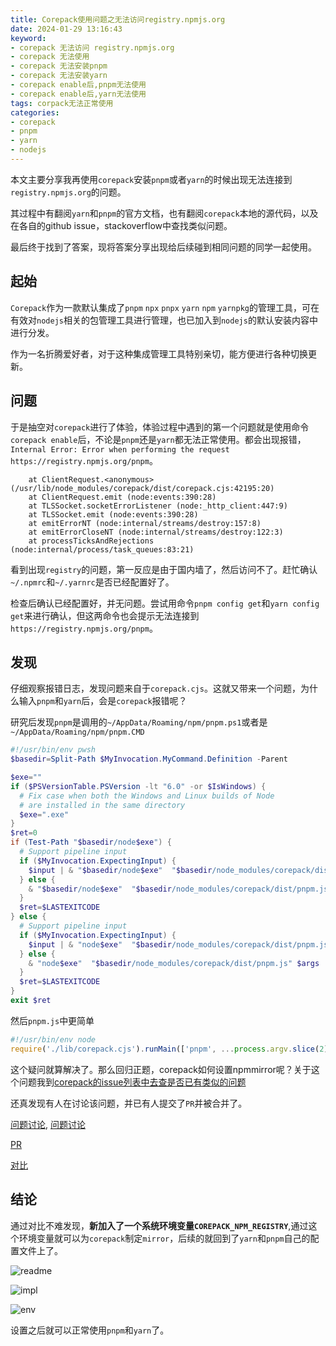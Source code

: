 ```yaml
---
title: Corepack使用问题之无法访问registry.npmjs.org
date: 2024-01-29 13:16:43
keyword: 
- corepack 无法访问 registry.npmjs.org
- corepack 无法使用
- corepack 无法安装pnpm
- corepack 无法安装yarn
- corepack enable后,pnpm无法使用
- corepack enable后,yarn无法使用
tags: corpack无法正常使用
categories: 
- corepack
- pnpm
- yarn 
- nodejs
---
```


本文主要分享我再使用`corepack`安装`pnpm`或者`yarn`的时候出现无法连接到`registry.npmjs.org`的问题。

其过程中有翻阅`yarn`和`pnpm`的官方文档，也有翻阅`corepack`本地的源代码，以及在各自的github issue，stackoverflow中查找类似问题。

最后终于找到了答案，现将答案分享出现给后续碰到相同问题的同学一起使用。

<!--more-->
## 起始
`Corepack`作为一款默认集成了`pnpm` `npx` `pnpx` `yarn` `npm` `yarnpkg`的管理工具，可在有效对`nodejs`相关的包管理工具进行管理，也已加入到`nodejs`的默认安装内容中进行分发。

作为一名折腾爱好者，对于这种集成管理工具特别亲切，能方便进行各种切换更新。

## 问题

于是抽空对`corepack`进行了体验，体验过程中遇到的第一个问题就是使用命令`corepack enable`后，不论是`pnpm`还是`yarn`都无法正常使用。都会出现报错，`Internal Error: Error when performing the request https://registry.npmjs.org/pnpm`。

```
    at ClientRequest.<anonymous> (/usr/lib/node_modules/corepack/dist/corepack.cjs:42195:20)
    at ClientRequest.emit (node:events:390:28)
    at TLSSocket.socketErrorListener (node:_http_client:447:9)
    at TLSSocket.emit (node:events:390:28)
    at emitErrorNT (node:internal/streams/destroy:157:8)
    at emitErrorCloseNT (node:internal/streams/destroy:122:3)
    at processTicksAndRejections (node:internal/process/task_queues:83:21)
```

看到出现`registry`的问题，第一反应是由于国内墙了，然后访问不了。赶忙确认`~/.npmrc`和`~/.yarnrc`是否已经配置好了。

检查后确认已经配置好，并无问题。尝试用命令`pnpm config get`和`yarn config get`来进行确认，但这两命令也会提示无法连接到`https://registry.npmjs.org/pnpm`。


## 发现

仔细观察报错日志，发现问题来自于`corepack.cjs`。这就又带来一个问题，为什么输入`pnpm`和`yarn`后，会是`corepack`报错呢？

研究后发现`pnpm`是调用的`~/AppData/Roaming/npm/pnpm.ps1`或者是`~/AppData/Roaming/npm/pnpm.CMD`
```powershell
#!/usr/bin/env pwsh
$basedir=Split-Path $MyInvocation.MyCommand.Definition -Parent

$exe=""
if ($PSVersionTable.PSVersion -lt "6.0" -or $IsWindows) {
  # Fix case when both the Windows and Linux builds of Node
  # are installed in the same directory
  $exe=".exe"
}
$ret=0
if (Test-Path "$basedir/node$exe") {
  # Support pipeline input
  if ($MyInvocation.ExpectingInput) {
    $input | & "$basedir/node$exe"  "$basedir/node_modules/corepack/dist/pnpm.js" $args
  } else {
    & "$basedir/node$exe"  "$basedir/node_modules/corepack/dist/pnpm.js" $args
  }
  $ret=$LASTEXITCODE
} else {
  # Support pipeline input
  if ($MyInvocation.ExpectingInput) {
    $input | & "node$exe"  "$basedir/node_modules/corepack/dist/pnpm.js" $args
  } else {
    & "node$exe"  "$basedir/node_modules/corepack/dist/pnpm.js" $args
  }
  $ret=$LASTEXITCODE
}
exit $ret
```

然后`pnpm.js`中更简单
```javascript
#!/usr/bin/env node
require('./lib/corepack.cjs').runMain(['pnpm', ...process.argv.slice(2)]);
```

这个疑问就算解决了。那么回归正题，corepack如何设置npmmirror呢？关于这个问题我到[corepack的issue列表中去查是否已有类似的问题](https://github.com/nodejs/corepack/issues)

还真发现有人在讨论该问题，并已有人提交了`PR`并被合并了。

[问题讨论](https://github.com/nodejs/corepack/issues/92), [问题讨论](https://github.com/nodejs/corepack/issues/66)

[PR](https://github.com/nodejs/corepack/pull/186)

[对比](https://github.com/nodejs/corepack/pull/186/files)

## 结论

通过对比不难发现，__新加入了一个系统环境变量`COREPACK_NPM_REGISTRY`__,通过这个环境变量就可以为`corepack`制定`mirror`，后续的就回到了`yarn`和`pnpm`自己的配置文件上了。

![readme](1.png)

![impl](2.png)

![env](3.png)

设置之后就可以正常使用`pnpm`和`yarn`了。


